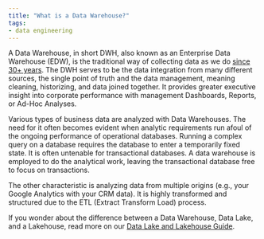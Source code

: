 ```yaml
---
title: "What is a Data Warehouse?"
tags:
- data engineering
---
```

A Data Warehouse, in short DWH, also known as an Enterprise Data Warehouse (EDW), is the traditional way of collecting data as we do [since 30+ years](https://tdwi.org/articles/2016/02/01/data-warehousing-30.aspx). The DWH serves to be the data integration from many different sources, the single point of truth and the data management, meaning cleaning, historizing, and data joined together. It provides greater executive insight into corporate performance with management Dashboards, Reports, or Ad-Hoc Analyses.

Various types of business data are analyzed with Data Warehouses. The need for it often becomes evident when analytic requirements run afoul of the ongoing performance of operational databases. Running a complex query on a database requires the database to enter a temporarily fixed state. It is often untenable for transactional databases. A data warehouse is employed to do the analytical work, leaving the transactional database free to focus on transactions.

The other characteristic is analyzing data from multiple origins (e.g., your Google Analytics with your CRM data). It is highly transformed and structured due to the ETL (Extract Transform Load) process.

If you wonder about the difference between a Data Warehouse, Data Lake, and a Lakehouse, read more on our [Data Lake and Lakehouse Guide](https://airbyte.com/blog/data-lake-lakehouse-guide-powered-by-table-formats-delta-lake-iceberg-hudi).